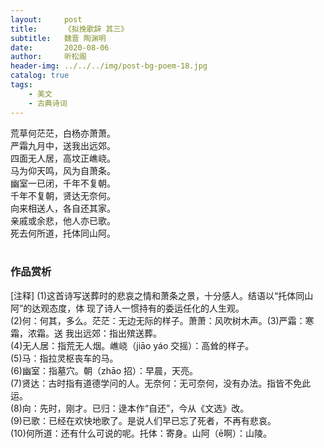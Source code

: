 ```yaml
---
layout:     post
title:      《拟挽歌辞 其三》
subtitle:   魏晋 陶渊明
date:       2020-08-06
author:     听松阁
header-img: ../../../img/post-bg-poem-18.jpg
catalog: true
tags:
    - 美文
    - 古典诗词
---
```


荒草何茫茫，白杨亦萧萧。<br>
严霜九月中，送我出远郊。<br>
四面无人居，高坟正嶕峣。<br>
马为仰天鸣，风为自萧条。<br>
幽室一已闭，千年不复朝。<br>
千年不复朝，贤达无奈何。<br>
向来相送人，各自还其家。<br>
亲戚或余悲，他人亦已歌。<br>
死去何所道，托体同山阿。<br>
<br>

### 作品赏析

[注释]
(1)这首诗写送葬时的悲哀之情和萧条之景，十分感人。结语以“托体同山阿”的达观态度，体
现了诗人一惯持有的委运任化的人生观。<br>
(2)何：何其，多么。茫茫：无边无际的样子。萧萧：风吹树木声。(3)严霜：寒霜，浓霜。送
我出远郊：指出殡送葬。<br>
(4)无人居：指荒无人烟。嶕峣（jiāo yáo 交摇）：高耸的样子。<br>
(5)马：指拉灵枢丧车的马。<br>
(6)幽室：指墓穴。朝（zhāo 招）：早晨，天亮。<br>
(7)贤达：古时指有道德学问的人。无奈何：无可奈何，没有办法。指皆不免此运。<br>
(8)向：先时，刚才。已归：逯本作“自还”，今从《文选》改。<br>
(9)已歌：已经在欢快地歌了。是说人们早已忘了死者，不再有悲哀。<br>
(10)何所道：还有什么可说的呢。托体：寄身。山阿（ē啊）：山陵。<br>


